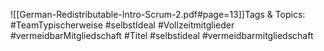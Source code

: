 
![[German-Redistributable-Intro-Scrum-2.pdf#page=13]]Tags & Topics:
   #TeamTypischerweise
   #selbstIdeal
   #Vollzeitmitglieder
   #vermeidbarMitgliedschaft
   #Titel
   #selbstideal
   #vermeidbarmitgliedschaft